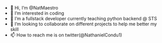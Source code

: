- 👋 Hi, I’m @NatMaestro
- 👀 I’m interested in coding
- 🌱 I’m a fullstack developer currently teaching python backend @ STS
- 💞️ I’m looking to collaborate on different projects to help me better my skill
- 📫 How to reach me is on twitter(@NathanielCondu1)
<!---
NatMaestro/NatMaestro is a ✨ special ✨ repository because its `README.md` (this file) appears on your GitHub profile.
You can click the Preview link to take a look at your changes.
--->
